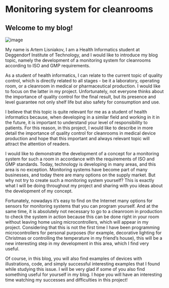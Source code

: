 # Monitoring system for cleanrooms

## Welcome to my blog!

![image](https://github.com/lisniakov/automation/assets/157028116/e6c3cc4c-4224-4ceb-977d-79abedcaa0fa)

My name is Artem Lisniakov, I am a Health Informatics student at Deggendorf Institute of Technology, and I would like to introduce my blog topic, namely the development of a monitoring system for cleanrooms according to ISO and GMP requirements.

As a student of health informatics, I can relate to the current topic of quality control, which is directly related to all stages - be it a laboratory, operating room, or a cleanroom in medical or pharmaceutical production. I would like to focus on the latter in my project. Unfortunately, not everyone thinks about the importance of quality control for the final result, but its presence and level guarantee not only shelf life but also safety for consumption and use. 

I believe that this topic is quite relevant for me as a student of health informatics because, when developing in a similar field and working in it in the future, it is important to understand your level of responsibility to patients. For this reason, in this project, I would like to describe in more detail the importance of quality control for cleanrooms in medical device production and hope that this important and always relevant topic will attract the attention of readers.

I would like to demonstrate the development of a concept for a monitoring system for such a room in accordance with the requirements of ISO and GMP standards. Today, technology is developing in many areas, and this area is no exception. Monitoring systems have become part of many businesses, and today there are many options on the supply market. But why not try to create such a monitoring system yourself? This is exactly what I will be doing throughout my project and sharing with you ideas about the development of my concept.

Fortunately, nowadays it’s easy to find on the Internet many options for sensors for monitoring systems that you can program yourself. And at the same time, it is absolutely not necessary to go to a cleanroom in production to check the system in action because this can be done right in your room without leaving home using microcontrollers, which will appear in my project. Considering that this is not the first time I have been programming microcontrollers for personal purposes (for example, decorative lighting for Christmas or controlling the temperature in my friend’s house), this will be a new interesting step in my development in this area, which I find very useful.

Of course, in this blog, you will also find examples of devices with illustrations, code, and simply successful interesting examples that I found while studying this issue. I will be very glad if some of you also find something useful for yourself in my blog. I hope you will have an interesting time watching my successes and difficulties in this project!
